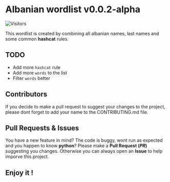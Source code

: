 # Albanian wordlist v0.0.2-alpha

![Visitors](https://api.visitorbadge.io/api/visitors?path=https%3A%2F%2Fgithub.com%2Fits0x08%2Falbanian-wordlist&countColor=%232ccce4&style=flat-square)

This wordlist is created by combining all albanian names, last names and some common **hashcat** rules.

## TODO

* Add more `hashcat` rule
* Add more `words` to the list
* Filter `words` better

## Contributors

If you decide to make a pull request to suggest your changes to the project, please dont forget to add your name to the CONTRIBUTING.md file.

## Pull Requests & Issues
You have a new feature in mind?
The code is buggy, wont run as expected and you happen to know __python__?
Please make a __Pull Request (_PR_)__ suggesting you changes.
Otherwise you can always open an __Issue__ to help imporve this project.

## Enjoy it !
